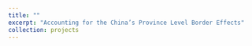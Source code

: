 ```yaml
---
title: ""
excerpt: "Accounting for the China’s Province Level Border Effects"
collection: projects
---
```

